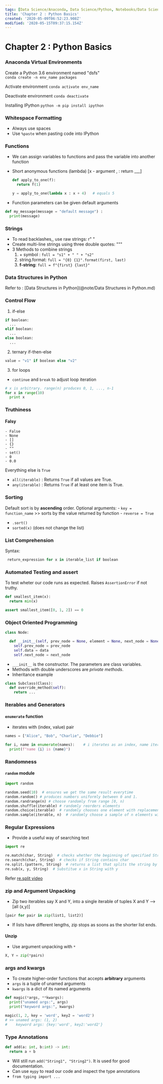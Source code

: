 ```yaml
---
tags: [Data Science/Anaconda, Data Science/Python, Notebooks/Data Science from Scratch]
title: 'Chapter 2 : Python Basics'
created: '2020-05-09T06:52:23.908Z'
modified: '2020-05-15T09:37:15.154Z'
---
```


# Chapter 2 : Python Basics

### Anaconda Virtual Environments

Create a Python 3.6 environment named "dsfs"  
`conda create -n env_name packages`

Activate environment
`conda activate env_name`

Deactivate environment
`conda deactivate`

Installing IPython
`python -m pip install ipython`

### Whitespace Formatting

* Always use spaces
* Use `%paste` when pasting code into IPython

### Functions

* We can assign variables to functions and pass the variable into another function
* Short anonymous functions (lambda) [x - argument , : return ___] 
[](@search/lambda)

  ```python
  def apply_to_one(f):
    return f(1)

  y = apply_to_one(lambda x : x + 4)   # equals 5
  ```

* Function parameters can be given default arguments

```python
def my_message(message = "default message") :
  print(message)
```

### Strings
* To read backlashes,, use raw strings: r" "
* Create multi-line strings using three double quotes: """
* 3 Methods to combine strings
  1. \+ symbol : ` full = "s1" + " " + "s2" `
  2. string.format: `full = "{0} {1}".format(first, last)`
  3. **f-string**: `full = f"{first} {last}"`

### Data Structures in Python

Refer to : [Data Structures in Python](@note/Data Structures in Python.md)

### Control Flow

1. if-else

```python
if boolean:
  ...
elif boolean:
  ...
else boolean:
  ...
```

2. ternary if-then-else

```python
value = "v1" if boolean else "v2"
```

3. for loops
* `continue` and `break` to adjust loop iteration

```python
# x is arbitrary. range(n) produces 0, 1, ..., n-1  
for x in range(10)
  print x
```     


### Truthiness

#### Falsy
    - False
    - None
    - []
    - {}
    - ""
    - set()
    - 0 
    - 0.0
Everything else is `True`

* `all(iterable)` : Returns `True` if all values are True.
* `any(iterable)` : Returns `True` if at least one item is True.

### Sorting

Default sort is by **ascending** order.
Optional arguments: 
    - `key = function_name` >> sorts by the value returned by function
    - `reverse = True`
* `.sort()`
* `sorted(x)` (does not change the list)

### List Comprehension

Syntax: 
```python
 return_expression for x in iterable_list if boolean
 ```

### Automated Testing and assert
To test wheter our code runs as expected. 
Raises `AssertionError` if not truthy.
```python
def smallest_item(x):
  return min(x)

assert smallest_item([0, 1, 2]) == 0
```

### Object Oriented Programming

```python
class Node:

  def __init__(self, prev_node = None, element = None, next_node = None):
    self.prev_node = prev_node
    self.data = data
    self.next_node = next_node
```
* `___init__` is the constructor. The parameters are class variables.
* Methods with double underscores are _private methods_.
* Inheritance example
```python
class Subclass(Class):
  def override_method(self):
    return ...
```

### Iterables and Generators

#### `enumerate` function
* iterates with (index, value) pair
```python
names = ["Alice", "Bob", "Charlie", "Debbie"]

for i, name in enumerate(names):    # i iterates as an index, name iterates the elements in the list
  print(f"name {i} is {name}")
```

### Randomness

#### `random` module

```python
import random

random.seed(10)  # ensures we get the same result everytime
random.random() # produces numbers uniformly between 0 and 1.
random.randrange(n) # choose randomly from range [0, n)
random.shuffle(iterable) # randomly reorders elements
random.choice(iterable)  # randomly chooses one element with replacement, use list comprehension to choose multiple elements
random.sample(iterable, n)  # randomly choose a sample of n elements without replacement
```

### Regular Expressions

* Provide a useful way of searching text

```python
import re

re.match(char, String)  # checks whether the beginning of specified String is specified char
re.search(char, String)  # checks if String contains char
re.split.(pattern, String)  # returns a list that splits the string by the given pattern
re.sub(x, y, String)  # Substitue x in String with y
```
Refer [re.split video](@youtu.be/_iSyVfQAxnM)

### zip and Argument Unpacking

* Zip two iterables say X and Y, into a single iterable of tuples
  X and Y --> [all (x,y)]

```python
[pair for pair in zip(list1, list2)]
```
* If lists have different lengths, zip stops as soons as the shorter list ends.

#### Unzip
* Use argument unpacking with `*`
```python
X, Y = zip(*pairs)
```

### args and kwargs

* To create higher-order functions that accepts **arbitrary** arguments
* `args` is a tuple of unamed arguments
* `kwargs` is a dict of its named arguments

```python
def magic(*args, **kwargs):
  print("unamed args:", args)
  print("keyword args:", kwargs)

magic(1, 2, key = 'word', key2 = 'word2')
# >> unamed args: (1, 2)
#    keyword args: {key:'word', key2:'word2'}
```

### Type Annotations

```python
def add(a: int, b:int) -> int:
  return a + b
```
* Will still run `add("String1", "String2")`. It is used for good documentation.
* Can use `mypy` to read our code and inspect the type annotations
* `from typing import ...`













